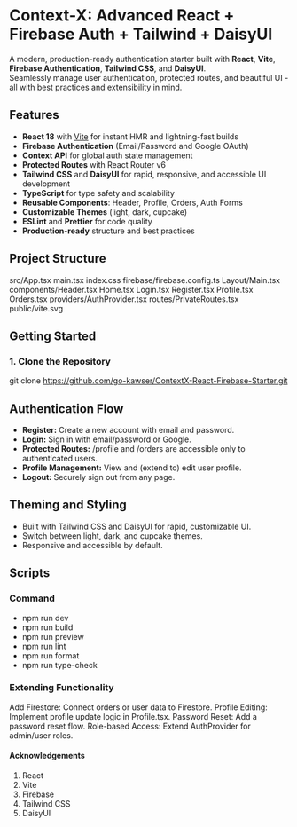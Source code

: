 # Context-X: Advanced React + Firebase Auth + Tailwind + DaisyUI

A modern, production-ready authentication starter built with **React**, **Vite**, **Firebase Authentication**, **Tailwind CSS**, and **DaisyUI**.  
Seamlessly manage user authentication, protected routes, and beautiful UI - all with best practices and extensibility in mind.

## Features

- **React 18** with [Vite](https://vitejs.dev/) for instant HMR and lightning-fast builds
- **Firebase Authentication** (Email/Password and Google OAuth)
- **Context API** for global auth state management
- **Protected Routes** with React Router v6
- **Tailwind CSS** and **DaisyUI** for rapid, responsive, and accessible UI development
- **TypeScript** for type safety and scalability
- **Reusable Components**: Header, Profile, Orders, Auth Forms
- **Customizable Themes** (light, dark, cupcake)
- **ESLint** and **Prettier** for code quality
- **Production-ready** structure and best practices

## Project Structure

src/App.tsx main.tsx index.css firebase/firebase.config.ts Layout/Main.tsx components/Header.tsx Home.tsx Login.tsx Register.tsx Profile.tsx Orders.tsx providers/AuthProvider.tsx routes/PrivateRoutes.tsx public/vite.svg

## Getting Started

### 1. Clone the Repository

git clone https://github.com/go-kawser/ContextX-React-Firebase-Starter.git

## Authentication Flow

- **Register:** Create a new account with email and password.
- **Login:** Sign in with email/password or Google.
- **Protected Routes:** /profile and /orders are accessible only to authenticated users.
- **Profile Management:** View and (extend to) edit user profile.
- **Logout:** Securely sign out from any page.

## Theming and Styling

- Built with Tailwind CSS and DaisyUI for rapid, customizable UI.
- Switch between light, dark, and cupcake themes.
- Responsive and accessible by default.

## Scripts

### Command

- npm run dev
- npm run build
- npm run preview
- npm run lint
- npm run format
- npm run type-check

### Extending Functionality

Add Firestore: Connect orders or user data to Firestore.
Profile Editing: Implement profile update logic in Profile.tsx.
Password Reset: Add a password reset flow.
Role-based Access: Extend AuthProvider for admin/user roles.

#### Acknowledgements

1. React
2. Vite
3. Firebase
4. Tailwind CSS
5. DaisyUI
